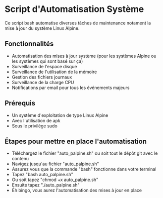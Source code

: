 # Script d'Automatisation Système

Ce script bash automatise diverses tâches de maintenance notament la mise à jour du système Linux Alpine.
## Fonctionnalités

- Automatisation des mises à jour système (pour les systèmes Alpine ou les systèmes qui sont basé sur ça)
- Surveillance de l'espace disque
- Surveillance de l'utilisation de la mémoire
- Gestion des fichiers journaux
- Surveillance de la charge CPU
- Notifications par email pour tous les événements majeurs

## Prérequis

- Un système d'exploitation de type Linux Alpine
- Avec l'utilisation de apk
- Sous le privilège sudo

## Étapes pour mettre en place l'automatisation
- Téléchargez le fichier "auto_palpine.sh" ou soit tout le dépôt git avec le contenu
- Navigez jusqu'au fichier "auto_palpine.sh"
- Assurez vous que la commande "bash" fonctionne dans votre terminal
- Tapez "bash auto_palpine.sh"
- Ou soit tapez "chmod +x auto_palpine.sh"
- Ensuite tapez "./auto_palpine.sh"
- Éh bingo, vous aurez l'automatisation des mises à jour en place

